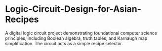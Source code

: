 # Logic-Circuit-Design-for-Asian-Recipes
A digital logic circuit project demonstrating foundational computer science principles, including Boolean algebra, truth tables, and Karnaugh map simplification. The circuit acts as a simple recipe selector.
